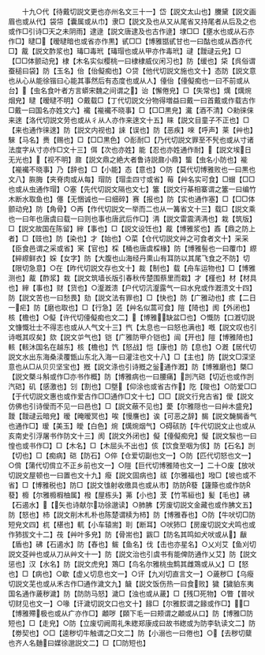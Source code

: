 <!-- { "loadSidebar": true } -->
　　十九○代【待戴切説文更也亦州名文三十一】岱【説文太山也】黱黛【説文画眉也或从代】袋帒【囊属或从巾】隶□【説文及也从又从尾省又持尾者从后及之也或作□引诗□天之未阴雨】逮逯【説文唐逮及也古作逯】埭□□【壅水也或从石亦作□】曃□【暧曃暗也或省亦作黒】甙□□【博雅甛甙甘也一曰酤也或从酉亦代□】酨【説文酢浆也】瑇□毒玳【瑇瑁也或从甲亦作毒玳】叇【靉叇云皃】□【□□体颤动皃】棣【木名实似樱桃一曰棣棣威仪闲习也】防【缓也】柋【呉俗谓蚕槌曰袋】防【玉名】佁【佁儗痴也】○贷【他代切説文施也文十】态防【説文意也从心从能徐锴曰心能其事然后有态度也或从人】儓佁【儓儗痴也一曰不前或从台】【虫名食叶者方言蟒宋魏之间谓之】诒【懈倦皃】□【失常也】燤【燤焥烟皃】曃【暧曃不明】○戴载□【丁代切説文分物得増益曰戴一曰首戴或作载古作□戴一曰国名亦姓文六】襶【褦襶不晓事】□【□□黒皃】瀻【酒不清】○勑徕俫来逨【洛代切説文劳也或从彳从人亦作来逨文十五】睐【説文目童子不正也】□【来也通作徕逨】防【説文内视也】誺【误也】防【恶疾】唻【呼声】莱【艸也】騋【马名】赉【赐也】□【□□黒色】○耏耐□【乃代切説文罪至不髠也或从寸诸法度字从寸亦作□文十三】佴【次也亦姓】能【忍也亦姓通作耐】【説文埃日无光也】【视不明】鼐【説文鼎之絶大者鲁诗説鼐小鼎】螚【虫名小防也】褦【褦襶不晓事】乃【辞也】□【小能】态【意也】○防【莫代切博雅败也一曰黒也文八】脄脢【夹脊肉或从每】瑁防【瑁圭四寸或省】莓【艸名实可食】□蝐【□□也或从虫通作瑁】○塞【先代切説文隔也文七】簺【説文行棊相寨谓之簺一曰编竹木断水取鱼也】僿【无悃诚也一曰细碎】赛【报也】防【实也通作塞】□【□□体颤动皃】防【角骨】○再【作代切説文一举而二也从一篝省文十三】载□【説文乘也一曰年也唐虞曰载一曰则也事也唐武后作□】洅【説文雷震洅洅也】栽【筑版】□【説文故国在陈留】縡【事也】□【説文设饪也】酨【博雅浆也】鼒【鼎之防上者】□【豉也】防【染也】才【始也】○菜【仓代切説文艸之可食者文十】采采【臣食邑谓之采或省】宷【官也】棌【桶也唐虞棌椽】防【博雅髻也一曰覆巾】縩【綷縩鲜衣】婇【女字】防【大腹也山海经丹熏山有耳防以其尾飞食之不防】切【限切急意】○在【昨代切説文存也文十】裁【制也】载【舟车运物也】□【博雅测也】酨【酢浆】栽【説文筑墙长版引春秋传楚围蔡里而栽】才【槿也】材【材具也】縡【事也】财【货也】○瀣漑溃【户代切沆瀣露气一曰水皃或作漑溃文十四】防【説文苦也一曰愁畏】劾【説文法有罪也】□【快也】防【广雅动也】痎【二日一疟】防【磨也取也】□【行急】菦【艸名似蒿可食】隑【陭也】阂【外闭也】核【檐也】○儗【许代切儓儗痴也文二】【博雅缺盆□也】○慨防【口漑切説文慷慨壮士不得志也或从人气文十三】忾【太息也一曰怒也满也】嘅【説文叹也引诗嘅其叹矣】欬【説文屰气也】铠【广雅防甲介铠也】闿【开也】隑【博雅陭也】輆【輆沐国名在越东】核【檐也】饩【怒战】恺【康也】防【息也】○漑【居代切説文水出东海桑渎覆甑山东北入海一曰灌注也文十八】□【主也】防【説文□深坚意也从□从贝贝坚宝也】摡【説文涤也引诗摡之釡通作漑】防【博雅磨也】槩□【説文槩斗斛或作□亦书作概】防【博雅病也一曰腰痛】剀汽硙【切近也或作剀汽硙】矶【感激也】刉【割也】□墍【仰涂也或省古作】阣【陖也】○防爱□□【于代切説文惠也或作爱古作□□通作□文十七】□□【説文行皃古省】僾【説文仿佛也引诗僾而不见一曰邑也】□【説文蔽不见也】薆【尔雅隠也一曰艸木盛皃】靉【靉叇云暗皃】暧【晻暧冥也】唉【慢譍也】诶【可恶之辞】馤【説文馣馤香气也通作□】瑷【美玉】皧【白色】焥【燤焥烟气】○碍硋防【牛代切説文止也或从亥南史引浮屠书作防文十三】阂【説文外闭也】儗【儓儗痴皃】懝【説文騃也一曰惶也或书作□】□【木名】□【木屈头不出也】侅【饮食至咽为侅】防【石名】剀【切也】□【痴病】硙【防石】○倅【仓爱切副也文一】○防【匹代切怒也文一】○偝【蒲代切偝立不正乡前也文一】○隑【巨代切博雅陭也文一】二十○废【放吠切説文屋顿也一曰置也文十九】癈【説文固病也】祓【尔雅福也】墢□【坡也或不省】□【博雅税也】防□【説文隿射收缴具也或从市】防防蕟【籧篨也或作防蕟】櫠【尔雅櫠椵柚属】橃【屋栋头】茀【小也】茇【竹苇絙也】髪【毛也】砩【石遏水】【矢也诗献尔功徐邈读】○肺胇【芳废切説文金藏也或作胇文五】防【怒也】杮【説文削木札朴也陈楚谓椟为杮】防【博雅舂也】○防【牛吠切□防短皃文四】杌【椹也】軏【小车辕耑】刵【断耳】○吠犻□【房废切説文犬鸣也或作犻拔文十二】茷【艸叶多皃】防【骨耑也】鼥□【防名其鸣如犬吠或从】瞂【盾也】砩【石遏水】防【舂也】鲅【鱼名】伐【击也亦星名】○乂刈艾【鱼刈切説文芟艸也或从刀从艸文十一】防【説文治也引虞书有能俾防通作乂艾】防【説文惩也】汉【水名】防【説文虎皃】鴱□【鸟名尔雅桃虫鹪其雌鴱或从乂】□【怒也】□【病也】○歇【虚乂切息也文一】○讦【九刈切直言文一】○薉秽□【乌癈切説文芜也或从禾古作□通作濊文九】饖【説文饭伤热一曰食败】獩【獩貃东夷国名通作薉秽濊】防【防防马怒】濊□【浊也或从薉】□【残□死物】○瞥【普吠切财见也文一】○喙【讦濊切説文口也文十】餯□【尔雅餀谓之餯或作□】□【博雅殢极也或从疒亦作□】顪哕【頥下毛一曰颊谓之顪或从口】防【博雅□防短也】□【走皃】○防【立废切阙周礼朱緫郑康成曰故书緫或为防李轨读文二】防【劵契也】○□【逵秽切牛触谓之□文二】防【小溺也一曰倦也】○【去秽切糵也齐人名麯曰媒徐邈説文二】□【□防短也】
